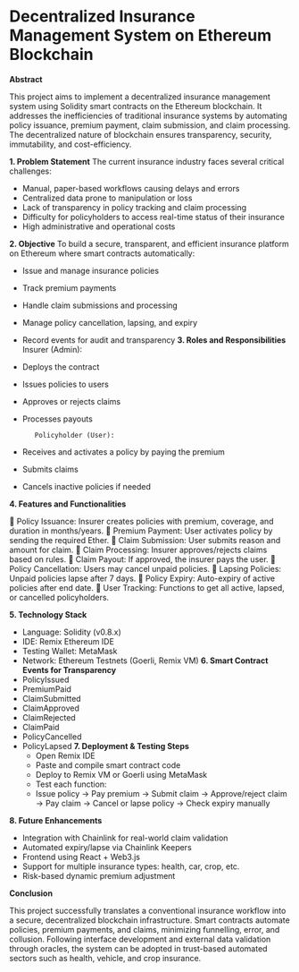 # Decentralized Insurance Management System on Ethereum Blockchain

**Abstract**

This project aims to implement a decentralized insurance management system using Solidity smart contracts on the Ethereum blockchain. It addresses the inefficiencies of traditional insurance systems by automating policy issuance, premium payment, claim submission, and claim processing. The decentralized nature of blockchain ensures transparency, security, immutability, and cost-efficiency.

**1. Problem Statement**
The current insurance industry faces several critical challenges:
- Manual, paper-based workflows causing delays and errors
- Centralized data prone to manipulation or loss
- Lack of transparency in policy tracking and claim processing
- Difficulty for policyholders to access real-time status of their insurance
- High administrative and operational costs

**2. Objective**
To build a secure, transparent, and efficient insurance platform on Ethereum where smart contracts automatically:
 - Issue and manage insurance policies
 - Track premium payments
 - Handle claim submissions and processing
- Manage policy cancellation, lapsing, and expiry
 - Record events for audit and transparency
**3. Roles and Responsibilities**
      Insurer (Admin):
- Deploys the contract
- Issues policies to users
- Approves or rejects claims
- Processes payouts
  
         Policyholder (User):
- Receives and activates a policy by paying the premium
- Submits claims
- Cancels inactive policies if needed
  
**4. Features and Functionalities**

	Policy Issuance: Insurer creates policies with premium, coverage, and duration in months/years.
	Premium Payment: User activates policy by sending the required Ether.
	Claim Submission: User submits reason and amount for claim.
	Claim Processing: Insurer approves/rejects claims based on rules.
	Claim Payout: If approved, the insurer pays the user.
	Policy Cancellation: Users may cancel unpaid policies.
	Lapsing Policies: Unpaid policies lapse after 7 days.
	Policy Expiry: Auto-expiry of active policies after end date.
	User Tracking: Functions to get all active, lapsed, or cancelled policyholders.

**5. Technology Stack**
- Language: Solidity (v0.8.x)
- IDE: Remix Ethereum IDE
- Testing Wallet: MetaMask
- Network: Ethereum Testnets (Goerli, Remix VM)
**6. Smart Contract Events for Transparency**
- PolicyIssued
- PremiumPaid
- ClaimSubmitted
- ClaimApproved
- ClaimRejected
- ClaimPaid
- PolicyCancelled
- PolicyLapsed
**7. Deployment & Testing Steps**
  - Open Remix IDE
  - Paste and compile smart contract code
  - Deploy to Remix VM or Goerli using MetaMask
  - Test each function:
   - Issue policy
          -> Pay premium
          -> Submit claim
          -> Approve/reject claim
          -> Pay claim
          -> Cancel or lapse policy
          -> Check expiry manually
     
**8. Future Enhancements**
- Integration with Chainlink for real-world claim validation
- Automated expiry/lapse via Chainlink Keepers
- Frontend using React + Web3.js
- Support for multiple insurance types: health, car, crop, etc.
- Risk-based dynamic premium adjustment

**Conclusion**

This project successfully translates a conventional insurance workflow into a secure, decentralized blockchain infrastructure. Smart contracts automate policies, premium payments, and claims, minimizing funnelling, error, and collusion.
Following interface development and external data validation through oracles, the system can be adopted in trust-based automated sectors such as health, vehicle, and crop insurance.




